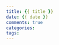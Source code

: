 ```yaml
---
title: {{ title }}
date: {{ date }}
comments: true
categories:
tags:
---
```











[01]: 
[02]: 
[03]: 
[04]: 
[05]: 
[06]: 
[07]: 
[08]: 
[09]: 
[10]: 
[11]: 
[12]: 
[13]: 
[14]: 
[15]: 
[16]: 
[17]: 
[18]: 
[19]: 
[20]: 